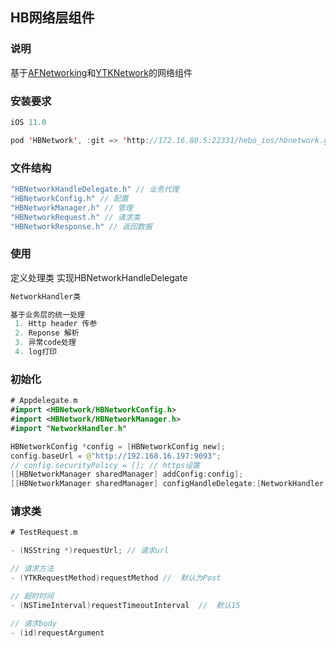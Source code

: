 
## HB网络层组件
### 说明
基于[AFNetworking](https://github.com/AFNetworking/AFNetworking)和[YTKNetwork](https://github.com/yuantiku/YTKNetwork)的网络组件

### 安装要求

```Swift
iOS 11.0

pod 'HBNetwork', :git => 'http://172.16.80.5:22331/hebo_ios/hbnetwork.git', :tag => '1.0.0' 
```

### 文件结构

```Swift
"HBNetworkHandleDelegate.h" // 业务代理
"HBNetworkConfig.h" // 配置
"HBNetworkManager.h" // 管理
"HBNetworkRequest.h" // 请求类
"HBNetworkResponse.h" // 返回数据
```

### 使用
定义处理类
实现HBNetworkHandleDelegate

```Swift
NetworkHandler类

基于业务层的统一处理
 1. Http header 传参
 2. Reponse 解析
 3. 异常code处理
 4. log打印
```

### 初始化

```Swift
# Appdelegate.m
#import <HBNetwork/HBNetworkConfig.h>
#import <HBNetwork/HBNetworkManager.h>
#import "NetworkHandler.h"

HBNetworkConfig *config = [HBNetworkConfig new];
config.baseUrl = @"http://192.168.16.197:9093";
// config.securityPolicy = []; // https设置
[[HBNetworkManager sharedManager] addConfig:config];
[[HBNetworkManager sharedManager] configHandleDelegate:[NetworkHandler handler]];

```

### 请求类

```Swift
# TestRequest.m

- (NSString *)requestUrl; // 请求url 

// 请求方法
- (YTKRequestMethod)requestMethod //  默认为Post

// 超时时间
- (NSTimeInterval)requestTimeoutInterval  //  默认15

// 请求body
- (id)requestArgument 
```
